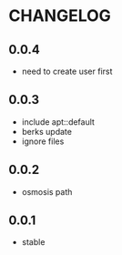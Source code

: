 CHANGELOG
=========

0.0.4
-----
* need to create user first

0.0.3
-----
* include apt::default
* berks update
* ignore files

0.0.2
-----
* osmosis path

0.0.1
-----
* stable
